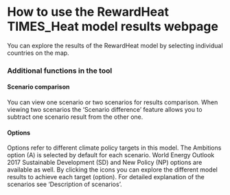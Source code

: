 # How to use the RewardHeat TIMES_Heat model results webpage

You can explore the results of the RewardHeat model by selecting individual countries on the map. 

### Additional functions in the tool

#### Scenario comparison 

You can view one scenario or two scenarios for results comparison. When viewing two scenarios the ‘Scenario difference’ feature allows you to subtract one scenario result from the other one. 

#### Options

Options refer to different climate policy targets in this model. The Ambitions option (A) is selected by default for each scenario. World Energy Outlook 2017 Sustainable Development (SD) and New Policy (NP) options are available as well. By clicking the icons you can explore the different model results to achieve each target (option). For detailed explanation of the scenarios see ‘Description of scenarios’. 

